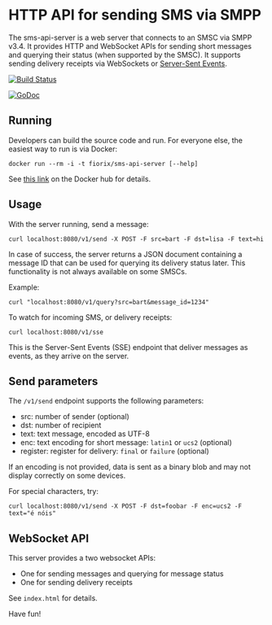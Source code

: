# HTTP API for sending SMS via SMPP

The sms-api-server is a web server that connects to an SMSC via
SMPP v3.4. It provides HTTP and WebSocket APIs for sending short
messages and querying their status (when supported by the SMSC).
It supports sending delivery receipts via WebSockets or
[Server-Sent Events](http://www.w3schools.com/html/html5_serversentevents.asp).

[![Build Status](https://secure.travis-ci.org/fiorix/sms-api-server.png)](https://travis-ci.org/fiorix/sms-api-server)

[![GoDoc](https://godoc.org/github.com/fiorix/sms-api-server?status.svg)](https://godoc.org/github.com/fiorix/sms-api-server)

## Running

Developers can build the source code and run. For everyone
else, the easiest way to run is via Docker:

	docker run --rm -i -t fiorix/sms-api-server [--help]

See [this link](https://hub.docker.com/r/fiorix/sms-api-server/)
on the Docker hub for details.

## Usage

With the server running, send a message:

	curl localhost:8080/v1/send -X POST -F src=bart -F dst=lisa -F text=hi

In case of success, the server returns a JSON document containing a
message ID that can be used for querying its delivery status later.
This functionality is not always available on some SMSCs.

Example:

	curl "localhost:8080/v1/query?src=bart&message_id=1234"

To watch for incoming SMS, or delivery receipts:

	curl localhost:8080/v1/sse

This is the Server-Sent Events (SSE) endpoint that deliver messages
as events, as they arrive on the server.

## Send parameters

The `/v1/send` endpoint supports the following parameters:

- src: number of sender (optional)
- dst: number of recipient
- text: text message, encoded as UTF-8
- enc: text encoding for short message: `latin1` or `ucs2` (optional)
- register: register for delivery: `final` or `failure` (optional)

If an encoding is not provided, data is sent as a binary blob and may
not display correctly on some devices.

For special characters, try:

	curl localhost:8080/v1/send -X POST -F dst=foobar -F enc=ucs2 -F text="é nóis"

## WebSocket API

This server provides a two websocket APIs:

- One for sending messages and querying for message status
- One for sending delivery receipts

See `index.html` for details.

Have fun!
